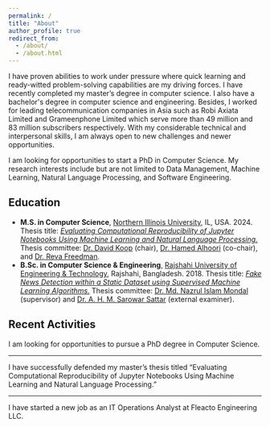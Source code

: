 ```yaml
---
permalink: /
title: "About"
author_profile: true
redirect_from: 
  - /about/
  - /about.html
---
```


I have proven abilities to work under pressure where quick learning and ready-witted problem-solving capabilities are my driving forces. I have recently completed my master’s degree in computer science. I also have a bachelor's degree in computer science and engineering. Besides, I worked for leading telecommunication companies in Asia such as Robi Axiata Limited and Grameenphone Limited which serve more than 49 million and 83 million subscribers respectively. With my considerable technical and interpersonal skills, I am always open to new challenges and newer opportunities.

I am looking for opportunities to start a PhD in Computer Science. My research interests include but are not limited to Data Management, Machine Learning, Natural Language Processing, and Software Engineering. 

Education
---------
* **M.S. in Computer Science**, [Northern Illinois University](https://www.niu.edu/index.shtml), IL, USA. 2024.
  Thesis title: _[Evaluating Computational Reproducibility of Jupyter Notebooks Using Machine Learning and Natural Language Processing.](https://www.proquest.com/docview/3100751446)_
  Thesis committee: [Dr. David Koop](https://faculty.cs.niu.edu/~dakoop/) (chair), [Dr. Hamed Alhoori](https://alhoori.github.io/) (co-chair), and [Dr. Reva Freedman](https://faculty.cs.niu.edu/~freedman/).
* **B.Sc. in Computer Science & Engineering**, [Rajshahi University of Engineering & Technology](https://www.ruet.ac.bd/), Rajshahi, Bangladesh. 2018.
  Thesis title: _[Fake News Detection within a Static Dataset using Supervised Machine Learning Algorithms.](https://drive.google.com/file/d/1oB37kZCG0zfEIKg_D_zRgzfonTHlVYEM/view)_
  Thesis committee: [Dr. Md. Nazrul Islam Mondal](https://www.cse.ruet.ac.bd/mondal) (supervisor) and [Dr. A. H. M. Sarowar Sattar](https://www.cse.ruet.ac.bd/sarowar) (external examiner).


Recent Activities
-----------------

I am looking for opportunities to pursue a PhD degree in Computer Science.

------
I have successfully defended my master’s thesis titled “Evaluating Computational Reproducibility of Jupyter Notebooks Using Machine Learning and Natural Language Processing.”

------
I have started a new job as an IT Operations Analyst at Fleacto Engineering LLC. 


